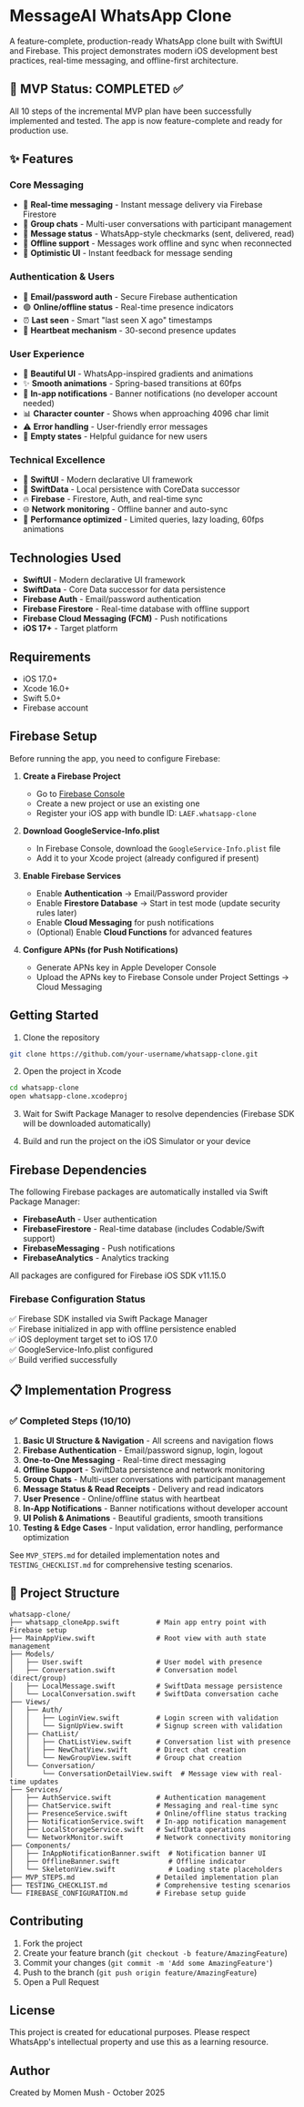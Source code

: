 # MessageAI WhatsApp Clone

A feature-complete, production-ready WhatsApp clone built with SwiftUI and Firebase. This project demonstrates modern iOS development best practices, real-time messaging, and offline-first architecture.

## 🎉 MVP Status: **COMPLETED** ✅

All 10 steps of the incremental MVP plan have been successfully implemented and tested. The app is now feature-complete and ready for production use.

## ✨ Features

### Core Messaging
- 💬 **Real-time messaging** - Instant message delivery via Firebase Firestore
- 👥 **Group chats** - Multi-user conversations with participant management
- 📝 **Message status** - WhatsApp-style checkmarks (sent, delivered, read)
- 💾 **Offline support** - Messages work offline and sync when reconnected
- 🔄 **Optimistic UI** - Instant feedback for message sending

### Authentication & Users
- 🔐 **Email/password auth** - Secure Firebase authentication
- 🟢 **Online/offline status** - Real-time presence indicators
- ⏰ **Last seen** - Smart "last seen X ago" timestamps
- 💓 **Heartbeat mechanism** - 30-second presence updates

### User Experience
- 🎨 **Beautiful UI** - WhatsApp-inspired gradients and animations
- ✨ **Smooth animations** - Spring-based transitions at 60fps
- 🔔 **In-app notifications** - Banner notifications (no developer account needed)
- 📊 **Character counter** - Shows when approaching 4096 char limit
- ⚠️ **Error handling** - User-friendly error messages
- 🎯 **Empty states** - Helpful guidance for new users

### Technical Excellence
- 📱 **SwiftUI** - Modern declarative UI framework
- 💾 **SwiftData** - Local persistence with CoreData successor
- 🔥 **Firebase** - Firestore, Auth, and real-time sync
- 🌐 **Network monitoring** - Offline banner and auto-sync
- 🚀 **Performance optimized** - Limited queries, lazy loading, 60fps animations

## Technologies Used

- **SwiftUI** - Modern declarative UI framework
- **SwiftData** - Core Data successor for data persistence
- **Firebase Auth** - Email/password authentication
- **Firebase Firestore** - Real-time database with offline support
- **Firebase Cloud Messaging (FCM)** - Push notifications
- **iOS 17+** - Target platform

## Requirements

- iOS 17.0+
- Xcode 16.0+
- Swift 5.0+
- Firebase account

## Firebase Setup

Before running the app, you need to configure Firebase:

1. **Create a Firebase Project**
   - Go to [Firebase Console](https://console.firebase.google.com/)
   - Create a new project or use an existing one
   - Register your iOS app with bundle ID: `LAEF.whatsapp-clone`

2. **Download GoogleService-Info.plist**
   - In Firebase Console, download the `GoogleService-Info.plist` file
   - Add it to your Xcode project (already configured if present)

3. **Enable Firebase Services**
   - Enable **Authentication** → Email/Password provider
   - Enable **Firestore Database** → Start in test mode (update security rules later)
   - Enable **Cloud Messaging** for push notifications
   - (Optional) Enable **Cloud Functions** for advanced features

4. **Configure APNs (for Push Notifications)**
   - Generate APNs key in Apple Developer Console
   - Upload the APNs key to Firebase Console under Project Settings → Cloud Messaging

## Getting Started

1. Clone the repository
```bash
git clone https://github.com/your-username/whatsapp-clone.git
```

2. Open the project in Xcode
```bash
cd whatsapp-clone
open whatsapp-clone.xcodeproj
```

3. Wait for Swift Package Manager to resolve dependencies (Firebase SDK will be downloaded automatically)

4. Build and run the project on the iOS Simulator or your device

## Firebase Dependencies

The following Firebase packages are automatically installed via Swift Package Manager:

- **FirebaseAuth** - User authentication
- **FirebaseFirestore** - Real-time database (includes Codable/Swift support)
- **FirebaseMessaging** - Push notifications
- **FirebaseAnalytics** - Analytics tracking

All packages are configured for Firebase iOS SDK v11.15.0

### Firebase Configuration Status

✅ Firebase SDK installed via Swift Package Manager  
✅ Firebase initialized in app with offline persistence enabled  
✅ iOS deployment target set to iOS 17.0  
✅ GoogleService-Info.plist configured  
✅ Build verified successfully

## 📋 Implementation Progress

### ✅ Completed Steps (10/10)

1. **Basic UI Structure & Navigation** - All screens and navigation flows
2. **Firebase Authentication** - Email/password signup, login, logout
3. **One-to-One Messaging** - Real-time direct messaging
4. **Offline Support** - SwiftData persistence and network monitoring
5. **Group Chats** - Multi-user conversations with participant management
6. **Message Status & Read Receipts** - Delivery and read indicators
7. **User Presence** - Online/offline status with heartbeat
8. **In-App Notifications** - Banner notifications without developer account
9. **UI Polish & Animations** - Beautiful gradients, smooth transitions
10. **Testing & Edge Cases** - Input validation, error handling, performance optimization

See `MVP_STEPS.md` for detailed implementation notes and `TESTING_CHECKLIST.md` for comprehensive testing scenarios.

## 📁 Project Structure

```
whatsapp-clone/
├── whatsapp_cloneApp.swift         # Main app entry point with Firebase setup
├── MainAppView.swift               # Root view with auth state management
├── Models/
│   ├── User.swift                  # User model with presence
│   ├── Conversation.swift          # Conversation model (direct/group)
│   ├── LocalMessage.swift          # SwiftData message persistence
│   └── LocalConversation.swift     # SwiftData conversation cache
├── Views/
│   ├── Auth/
│   │   ├── LoginView.swift         # Login screen with validation
│   │   └── SignUpView.swift        # Signup screen with validation
│   ├── ChatList/
│   │   ├── ChatListView.swift      # Conversation list with presence
│   │   ├── NewChatView.swift       # Direct chat creation
│   │   └── NewGroupView.swift      # Group chat creation
│   └── Conversation/
│       └── ConversationDetailView.swift  # Message view with real-time updates
├── Services/
│   ├── AuthService.swift           # Authentication management
│   ├── ChatService.swift           # Messaging and real-time sync
│   ├── PresenceService.swift       # Online/offline status tracking
│   ├── NotificationService.swift   # In-app notification management
│   ├── LocalStorageService.swift   # SwiftData operations
│   └── NetworkMonitor.swift        # Network connectivity monitoring
├── Components/
│   ├── InAppNotificationBanner.swift  # Notification banner UI
│   ├── OfflineBanner.swift            # Offline indicator
│   └── SkeletonView.swift             # Loading state placeholders
├── MVP_STEPS.md                    # Detailed implementation plan
├── TESTING_CHECKLIST.md            # Comprehensive testing scenarios
└── FIREBASE_CONFIGURATION.md       # Firebase setup guide
```

## Contributing

1. Fork the project
2. Create your feature branch (`git checkout -b feature/AmazingFeature`)
3. Commit your changes (`git commit -m 'Add some AmazingFeature'`)
4. Push to the branch (`git push origin feature/AmazingFeature`)
5. Open a Pull Request

## License

This project is created for educational purposes. Please respect WhatsApp's intellectual property and use this as a learning resource.

## Author

Created by Momen Mush - October 2025